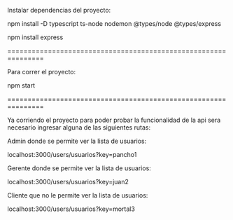 Instalar dependencias del proyecto:

npm install -D typescript ts-node nodemon @types/node @types/express

npm install express

===============================================================

Para correr el proyecto:

npm start

===============================================================

Ya corriendo el proyecto para poder probar la funcionalidad de la api sera necesario ingresar alguna de
las siguientes rutas:

Admin donde se permite ver la lista de usuarios: 

localhost:3000/users/usuarios?key=pancho1

Gerente donde se permite ver la lista de usuarios:

localhost:3000/users/usuarios?key=juan2

Cliente que no le permite ver la lista de usuarios:

localhost:3000/users/usuarios?key=mortal3